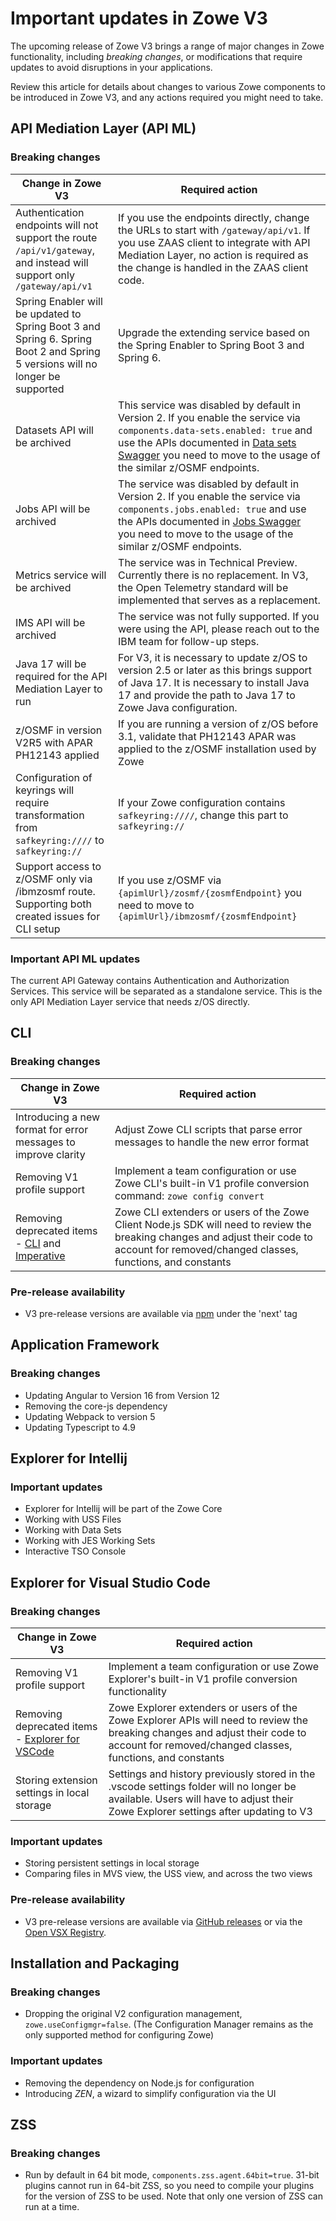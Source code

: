 # Important updates in Zowe V3

The upcoming release of Zowe V3 brings a range of major changes in Zowe functionality, including *breaking changes*, or modifications that require updates to avoid disruptions in your applications.

Review this article for details about changes to various Zowe components to be introduced in Zowe V3, and any actions required you might need to take.

## API Mediation Layer (API ML)

### Breaking changes

| Change in  Zowe V3 | Required action                                                                                                                                                                                                                                                                                                                                                      |  
|----|----------------------------------------------------------------------------------------------------------------------------------------------------------------------------------------------------------------------------------------------------------------------------------------------------------------------------------------------------------------------|
| Authentication endpoints will not support the route `/api/v1/gateway`, and instead will support only `/gateway/api/v1` | If you use the endpoints directly, change the URLs to start with `/gateway/api/v1`. If you use ZAAS client to integrate with API Mediation Layer, no action is required as the change is handled in the ZAAS client code.                                                                                                                                           |
| Spring Enabler will be updated to Spring Boot 3 and Spring 6. Spring Boot 2 and Spring 5 versions will no longer be supported | Upgrade the extending service based on the Spring Enabler to Spring Boot 3 and Spring 6.                                                                                                                                                                                                                                                                              |
| Datasets API will be archived | This service was disabled by default in Version 2. If you enable the service via `components.data-sets.enabled: true` and use the APIs documented in [Data sets Swagger](https://petstore.swagger.io/?url=https://raw.githubusercontent.com/zowe/docs-site/docs-staging/api_definitions/datasets.json) you need to move to the usage of the similar z/OSMF endpoints. |
| Jobs API will be archived | The service was disabled by default in Version 2. If you enable the service via `components.jobs.enabled: true` and use the APIs documented in [Jobs Swagger](https://petstore.swagger.io/?url=https://raw.githubusercontent.com/zowe/docs-site/docs-staging/api_definitions/jobs.json) you need to move to the usage of the similar z/OSMF endpoints.               |
| Metrics service will be archived | The service was in Technical Preview. Currently there is no replacement. In V3, the Open Telemetry standard will be implemented that serves as a replacement.                                                                                                                                                                                                     |
| IMS API will be archived | The service was not fully supported. If you were using the API, please reach out to the IBM team for follow-up steps.                                                                                                                                                                                                                                |
| Java 17 will be required for the API Mediation Layer to run | For V3, it is necessary to update z/OS to version 2.5 or later as this brings support of Java 17. It is necessary to install Java 17 and provide the path to Java 17 to Zowe Java configuration.                                                                                                                                                                                                |
| z/OSMF in version V2R5 with APAR PH12143 applied | If you are running a version of z/OS before 3.1, validate that PH12143 APAR was applied to the z/OSMF installation used by Zowe                                                                                                                                                                                                                                                    |
| Configuration of keyrings will require transformation from `safkeyring:////` to `safkeyring://` | If your Zowe configuration contains `safkeyring:////`, change this part to `safkeyring://`                                                                                                                                                                                                                                                                            |
| Support access to z/OSMF only via /ibmzosmf route. Supporting both created issues for CLI setup | If you use z/OSMF via `{apimlUrl}/zosmf/{zosmfEndpoint}` you need to move to `{apimlUrl}/ibmzosmf/{zosmfEndpoint}`                                                                                                                                                                                                                                                |
### Important API ML updates

The current API Gateway contains Authentication and Authorization Services. This service will be separated as a standalone service. This is the only API Mediation Layer service that needs z/OS directly.
 
## CLI

### Breaking changes

| Change in Zowe V3 | Required action|
|-|-|
|Introducing a new format for error messages to improve clarity|Adjust Zowe CLI scripts that parse error messages to handle the new error format|
|Removing V1 profile support|Implement a team configuration or use Zowe CLI's built-in V1 profile conversion command: `zowe config convert`|
|Removing deprecated items - [CLI](https://github.com/zowe/zowe-cli/issues/1694) and [Imperative](https://github.com/zowe/zowe-cli/issues/1873)|Zowe CLI extenders or users of the Zowe Client Node.js SDK will need to review the breaking changes and adjust their code to account for removed/changed classes, functions, and constants|

### Pre-release availability

* V3 pre-release versions are available via [npm](https://www.npmjs.com/package/@zowe/cli?activeTab=readme) under the 'next' tag

## Application Framework

### Breaking changes

* Updating Angular to Version 16 from Version 12 
* Removing the core-js dependency 
* Updating Webpack to version 5 
* Updating Typescript to 4.9 

## Explorer for Intellij

### Important updates

* Explorer for Intellij will be part of the Zowe Core
* Working with USS Files
* Working with Data Sets
* Working with JES Working Sets
* Interactive TSO Console

## Explorer for Visual Studio Code

### Breaking changes

| Change in Zowe V3 | Required action|
|-|-|
|Removing V1 profile support|Implement a team configuration or use Zowe Explorer's built-in V1 profile conversion functionality|
|Removing deprecated items - [Explorer for VSCode](https://github.com/zowe/zowe-explorer-vscode/issues/2238)|Zowe Explorer extenders or users of the Zowe Explorer APIs will need to review the breaking changes and adjust their code to account for removed/changed classes, functions, and constants|
|Storing extension settings in local storage|Settings and history previously stored in the .vscode settings folder will no longer be available. Users will have to adjust their Zowe Explorer settings after updating to V3|

### Important updates

* Storing persistent settings in local storage
* Comparing files in MVS view, the USS view, and across the two views

### Pre-release availability

* V3 pre-release versions are available via [GitHub releases](https://github.com/zowe/zowe-explorer-vscode/releases) or via the [Open VSX Registry](https://open-vsx.org/extension/Zowe/vscode-extension-for-zowe).

## Installation and Packaging

### Breaking changes

* Dropping the original V2 configuration management, `zowe.useConfigmgr=false`. (The Configuration Manager remains as the only supported method for configuring Zowe)

### Important updates

* Removing the dependency on Node.js for configuration
* Introducing _ZEN_, a wizard to simplify configuration via the UI

## ZSS

### Breaking changes

* Run by default in 64 bit mode, `components.zss.agent.64bit=true`. 31-bit plugins cannot run in 64-bit ZSS, so you need to compile your plugins for the version of ZSS to be used. Note that only one version of ZSS can run at a time.
